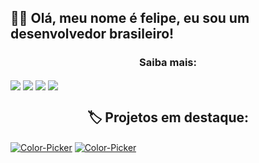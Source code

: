 <h2>👋🏻 Olá, meu nome é felipe, eu sou um desenvolvedor brasileiro!</h2>
<h3 align="center">Saiba mais:</h3>
<img align="center" src="https://lanyard.cnrad.dev/api/879190916894711869">
<img align="center" src="https://github-readme-stats.vercel.app/api/top-langs/?username=LESS14&theme=black">
<img align="center" src="https://img.shields.io/github/languages/top/LESS14/Color-Picker?color=434343&label=C%2B%2B&logoColor=A4A4A4&style=plastic">
<img align="center" src="https://img.shields.io/github/languages/top/LESS14/QR-Code-Generator?color=434343&label=Javascript&logoColor=A4A4A4&style=plastic">
<br/>
<h2 align="center">🏷️ Projetos em destaque:</h2>
<a href="https://www.github.com/LESS14/Color-Picker"><img align="center" alt="Color-Picker" src="https://gh-card.dev/repos/LESS14/Color-Picker.png"></a>
<a href="https://www.github.com/LESS14/QR-code-generator"><img align="center" alt="Color-Picker" src="https://gh-card.dev/repos/LESS14/QR-code-generator.png"></a>
